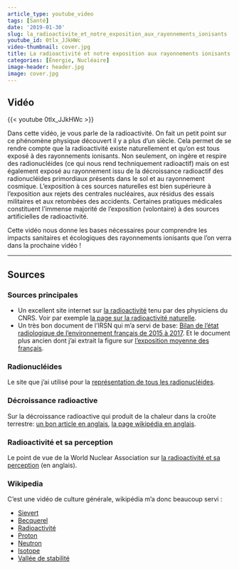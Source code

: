```yaml
---
article_type: youtube_video
tags: [Santé]
date: '2019-01-30'
slug: la_radioactivite_et_notre_exposition_aux_rayonnements_ionisants
youtube_id: 0tlx_JJkHWc
video-thumbnail: cover.jpg
title: La radioactivité et notre exposition aux rayonnements ionisants
categories: [Énergie, Nucléaire]
image-header: header.jpg
image: cover.jpg
---
```


## Vidéo

{{< youtube 0tlx_JJkHWc >}}

Dans cette vidéo, je vous parle de la radioactivité. On fait un petit
point sur ce phénomène physique découvert il y a plus d’un siècle. Cela
permet de se rendre compte que la radioactivité existe naturellement et
qu’on est tous exposé à des rayonnements ionisants. Non seulement, on
ingère et respire des radionucléides (ce qui nous rend techniquement
radioactif) mais on est également exposé au rayonnement issu de la
décroissance radioactif des radionucléides primordiaux présents dans le
sol et au rayonnement cosmique. L’exposition à ces sources naturelles est
bien supérieure à l’exposition aux rejets des centrales nucléaires, aux
résidus des essais militaires et aux retombées des accidents. Certaines
pratiques médicales constituent l’immense majorité de l’exposition
(volontaire) à des sources artificielles de radioactivité.

Cette vidéo nous donne les bases nécessaires pour comprendre les impacts
sanitaires et écologiques des rayonnements ionisants que l’on verra dans
la prochaine vidéo !


<hr>

## Sources

### Sources principales

- Un excellent site internet sur [la radioactivité](http://www.laradioactivite.com/) tenu par des physiciens du CNRS. Voir par exemple [la page sur la radioactivité naturelle](http://www.laradioactivite.com/site/pages/RadioNaturelle.htm).
- Un très bon document de l’IRSN qui m’a servi de base: [Bilan de l’état radiologique de l’environnement français de 2015 à 2017](https://www.irsn.fr/FR/expertise/rapports_expertise/Documents/environnement/IRSN-ENV_Bilan-Radiologique-France-2015-2017.pdf). Et le document plus ancien dont j’ai extrait la figure sur [l’exposition moyenne des français](https://www.irsn.fr/FR/expertise/rapports_expertise/Documents/environnement/IRSN_Analyse-impact-Fukushima-France_012012.PDF).

### Radionucléides

Le site que j’ai utilisé pour la [représentation de tous les radionucléides](https://www.nndc.bnl.gov/nudat2/reCenter.jsp?z=90&n=142).

### Décroissance radioactive

Sur la décroissance radioactive qui produit de la chaleur dans la croûte terrestre: [un bon article en anglais](https://physicsworld.com/a/radioactive-decay-accounts-for-half-of-earths-heat/), [la page wikipédia en anglais](https://en.wikipedia.org/wiki/Earth%27s_internal_heat_budget).  

### Radioactivité et sa perception
  
Le point de vue de la World Nuclear Association sur [la radioactivité et sa
perception](http://www.world-nuclear-news.org/Articles/Demystifying-radiation-the-nemesis-of-nuclear-ener)
(en anglais).

### Wikipedia

C’est une vidéo de culture générale, wikipédia m’a donc beaucoup servi :

- [Sievert](https://fr.wikipedia.org/wiki/Sievert)
- [Becquerel](https://fr.wikipedia.org/wiki/Becquerel)
- [Radioactivité](https://fr.wikipedia.org/wiki/Radioactivit%C3%A9)
- [Proton](https://fr.wikipedia.org/wiki/Proton)
- [Neutron](https://fr.wikipedia.org/wiki/Neutron)
- [Isotope](https://fr.wikipedia.org/wiki/Isotope)
- [Vallée de stabilité](https://fr.wikipedia.org/wiki/Vall%C3%A9e_de_stabilit%C3%A9)
